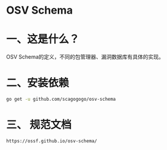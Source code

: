 # OSV Schema

# 一、这是什么？

OSV Schema的定义，不同的包管理器、漏洞数据库有具体的实现。

# 二、安装依赖

```bash
go get -u github.com/scagogogo/osv-schema
```

# 三、 规范文档

```text
https://ossf.github.io/osv-schema/
```
